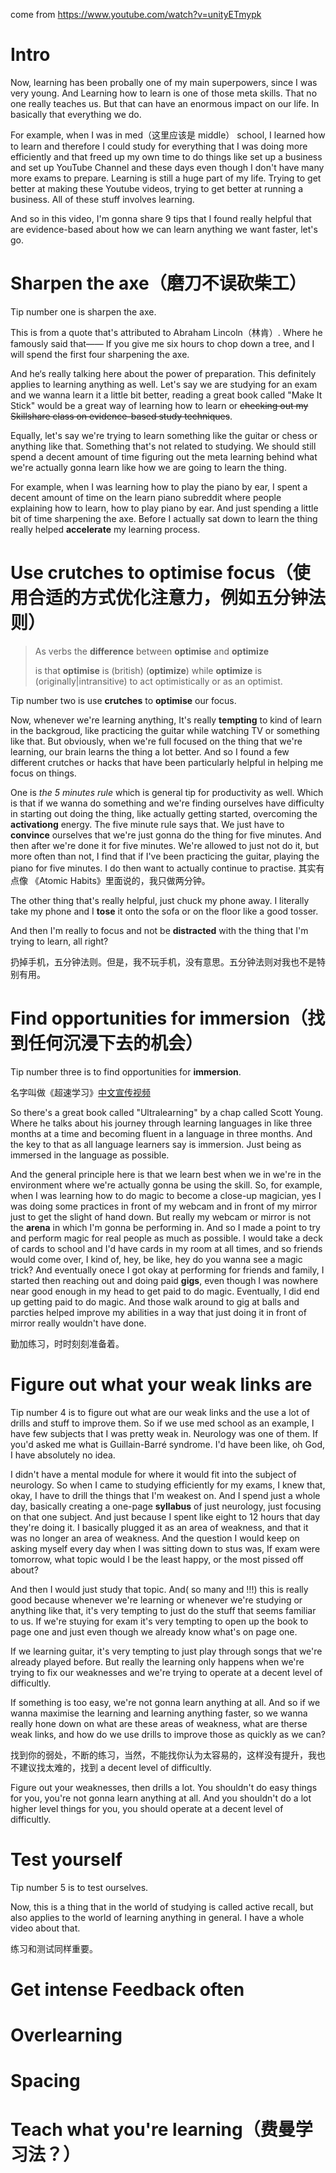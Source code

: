 come from https://www.youtube.com/watch?v=unityETmypk

# Intro

Now, learning has been probally one of my main superpowers, since I was very young. And Learning  how to learn is one of those meta skills. That no one really teaches us. But that can have an enormous impact on our life. In basically that everything we do.

For example, when I was in med（这里应该是 middle） school, I learned how to learn and therefore I could study for everything that I was doing more efficiently and that freed up my own time to do things like set up a business and set up YouTube Channel and these days even though I don't have many more exams to prepare. Learning is still a huge part of my life. Trying to get better at making these Youtube videos, trying to get better at running a business. All of these stuff involves learning.

And so in this video, I'm gonna share 9 tips that I found really helpful that are evidence-based about how we can learn anything we want faster, let's go.

# Sharpen the axe（磨刀不误砍柴工）

Tip number one is sharpen the axe.

This is from a quote that's attributed to Abraham Lincoln（林肯）. Where he famously said that—— If you give me six hours to chop down a tree, and I will spend the first four sharpening the axe.

And he‘s really talking here about the power of preparation. This definitely applies to learning anything as well. Let's say we are studying for an exam and we wanna learn it a little bit better, reading a great book called "Make It Stick" would be a great way of learning how to learn or <del>checking out my Skillshare class on evidence-based study techniques</del>.

Equally, let's say we're trying to learn something like the guitar or chess or anything like that. Something that's not related to studying. We should still spend a decent amount of time figuring out the meta learning behind what we're actually gonna learn like how we are going to learn the thing.

For example, when I was learning how to play the piano by ear, I spent a decent amount of time on the learn piano subreddit where people explaining how to learn, how to play piano by ear. And just spending a little bit of time sharpening the axe. Before I actually sat down to learn the thing really helped **accelerate** my learning process.

# Use crutches to optimise focus（使用合适的方式优化注意力，例如五分钟法则）

>  As verbs the **difference** between **optimise** and **optimize**
>
> is that **optimise** is (british) (**optimize**) while **optimize** is (originally|intransitive) to act optimistically or as an optimist.

Tip number two is use **crutches** to **optimise** our focus. 

Now, whenever we're learning anything, It's really **tempting** to kind of learn in the backgroud, like practicing the guitar while watching TV or something like that. But obviously, when we're full focused on the thing that we're learning, our brain learns the thing a lot better. And so I found a few different crutches or hacks that have been particularly helpful in helping me focus on things.

One is *the 5 minutes rule* which is general tip for productivity as well. Which is that if we wanna do something and we're finding ourselves have difficulty in starting out doing the thing, like actually getting started, overcoming the **activationg** energy. The five minute rule says that. We just have to **convince** ourselves that we're just gonna do the thing for five minutes. And then after we're done it for five minutes. We're allowed to just not do it, but more often than not, I find that if I've been practicing the guitar, playing the piano for five minutes. I do then want to actually continue to practise. 其实有点像 《Atomic Habits》里面说的，我只做两分钟。

The other thing that's really helpful, just chuck my phone away. I literally take my phone and I **tose** it onto the sofa or on the floor like a good tosser. 

And then I'm really to focus and not be **distracted** with the thing that I'm trying to learn, all right?

扔掉手机，五分钟法则。但是，我不玩手机，没有意思。五分钟法则对我也不是特别有用。

# Find opportunities for immersion（找到任何沉浸下去的机会）

Tip number three is to find opportunities for **immersion**.

名字叫做《超速学习》[中文宣传视频](https://www.youtube.com/watch?v=Oi4wLTxGZc0) 

So there's a great book called "Ultralearning" by a chap called Scott Young. Where he talks about his journey through learning  languages in like three months at a time and becoming fluent in a language in three months. And the key to that as all language learners say is immersion. Just being as immersed in the language as possible.

And the general principle here is that we learn best when we in we're in the environment where we're actually gonna be using the skill. So, for example, when I was learning how to do magic to become a close-up magician, yes I was doing some practices in front of my webcam and in front of my mirror just to get the slight of hand down. But really my webcam or mirror is not the **arena** in which I'm gonna be performing in. And so I made a point to try and perform magic for real people as much as possible. I would take a deck of cards to school and I'd have cards in my room at all times, and so friends would come over, I kind of, hey, be like, hey do you wanna see a magic trick? And eventually onece I got okay at performing for friends and family, I started then reaching out and doing paid **gigs**, even though I was nowhere near good enough in my head to get paid to do magic. Eventually, I did end up getting paid to do magic. And those walk around to gig at balls and parcties helped improve my abilities in a way that just doing it in front of mirror really wouldn't have done.  

勤加练习，时时刻刻准备着。

# Figure out what your weak links are

Tip number 4 is to figure out what are our weak links and the use a lot of drills and stuff to improve them. So if we use med school as an example,  I have few subjects that I was pretty weak in. Neurology was one of them. If you'd asked me what is Guillain-Barré syndrome. I'd have been like, oh God, I have absolutely no idea. 

I didn't have a mental module for where it would fit into the subject of neurology. So when I came to studying efficiently for my exams, I knew that, okay, I have to drill the things that I'm weakest on. And I spend just a whole day, basically creating a one-page **syllabus** of just neurology, just focusing on that one subject. And just because I spent like eight to 12 hours that day they're doing it. I basically plugged it as an area of weakness, and that it was no longer an area of weakness. And the question I would keep on asking myself every day when I was sitting down to stus was, If exam were tomorrow, what topic would I be the least happy, or the most pissed off about?

And then I would just study that topic. And( so many and !!!) this is really good because whenever we're learning or whenever we're studying or anything like that,  it's very tempting to just do the stuff that seems familiar to us. If we're stuying for exam it's very tempting to open up the book to page one      and just even though we already know what's on page one.

If we learning guitar, it's very tempting to just play through songs that we're already played before. But really the learning only happens when we're trying to fix our weaknesses and we're trying to operate at a decent level of difficultly.

If something is too easy, we're not gonna learn anything at all. And so if we wanna maximise the learning and learning anything faster, so we wanna really hone down on what are these areas of weakness, what are therse weak links,  and how do we use drills to improve those as quickly as we can?

找到你的弱处，不断的练习，当然，不能找你认为太容易的，这样没有提升，我也不建议找太难的，找到 a decent level of difficultly.

Figure out your weaknesses, then drills a lot. You shouldn't do easy things for you, you're not gonna learn anything at all. And you shouldn't do a lot higher level things for you, you should operate at a decent level of difficultly.

# Test yourself

Tip number 5 is to test ourselves.

Now, this is a thing that in the world of studying is called active recall, but also applies to the world of learning anything in general. I have a whole video about that.

练习和测试同样重要。

# Get intense Feedback often



# Overlearning



# Spacing



# Teach what you're learning（费曼学习法？）


